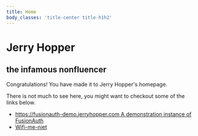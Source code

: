 ```yaml
---
title: Home
body_classes: 'title-center title-h1h2'
---
```


# Jerry Hopper
## the infamous nonfluencer

Congratulations! You have made it to Jerry Hopper's homepage.

There is not much to see here, you might want to checkout some of the links below.

* [https://fusionauth-demo.jerryhopper.com  A demonstration instance of FusionAuth ](https://fusionauth-demo.jerryhopper.com)
* [Wifi-me-niet ](http://wifi-me-niet.jerryhopper.com/)




